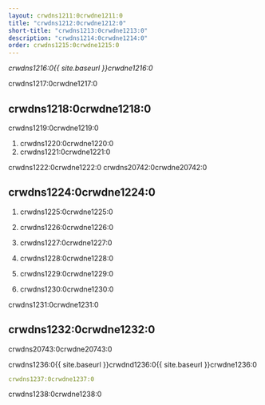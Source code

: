 ```yaml
---
layout: crwdns1211:0crwdne1211:0
title: "crwdns1212:0crwdne1212:0"
short-title: "crwdns1213:0crwdne1213:0"
description: "crwdns1214:0crwdne1214:0"
order: crwdns1215:0crwdne1215:0
---
```

*crwdns1216:0{{ site.baseurl }}crwdne1216:0*

crwdns1217:0crwdne1217:0

## crwdns1218:0crwdne1218:0

crwdns1219:0crwdne1219:0

1. crwdns1220:0crwdne1220:0
2. crwdns1221:0crwdne1221:0

crwdns1222:0crwdne1222:0 crwdns20742:0crwdne20742:0

## crwdns1224:0crwdne1224:0

1. crwdns1225:0crwdne1225:0

2. crwdns1226:0crwdne1226:0

3. crwdns1227:0crwdne1227:0

4. crwdns1228:0crwdne1228:0

5. crwdns1229:0crwdne1229:0

6. crwdns1230:0crwdne1230:0

crwdns1231:0crwdne1231:0

## crwdns1232:0crwdne1232:0

crwdns20743:0crwdne20743:0

crwdns1236:0{{ site.baseurl }}crwdnd1236:0{{ site.baseurl }}crwdne1236:0

```yaml
crwdns1237:0crwdne1237:0
```

crwdns1238:0crwdne1238:0